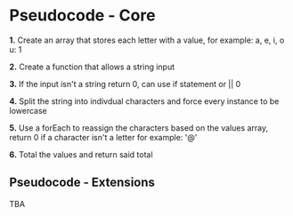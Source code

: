 Pseudocode - Core
======

**1.** Create an array that stores each letter with a value, for example: a, e, i, o u: 1

**2.** Create a function that allows a string input

**3.** If the input isn't a string return 0, can use if statement or || 0

**4.** Split the string into indivdual characters and force every instance to be lowercase

**5.** Use a forEach to reassign the characters based on the values array, return 0 if a character isn't a letter for example: '@'

**6.** Total the values and return said total

Pseudocode - Extensions
------

TBA
